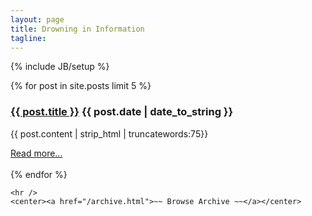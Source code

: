 ```yaml
---
layout: page
title: Drowning in Information
tagline: 
---
```

{% include JB/setup %}

<div class="post">
    {% for post in site.posts limit 5 %}
        <h3 class="title"><a href="{{ BASE_PATH }}{{ post.url }}">{{ post.title }}</a> <span class="date">{{ post.date | date_to_string }}</span></h3>
        <p>{{ post.content | strip_html | truncatewords:75}}</p>
        <a href="{{ post.url }}" class="btn">Read more...</a><br><br>
    {% endfor %}
    
    <hr />
    <center><a href="/archive.html">~~ Browse Archive ~~</a></center>
</div>
